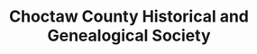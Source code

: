 ---
layout: repo
title: "Choctaw County Historical and Genealogical Society"
id: 23210
permalink: repos/23210/
---